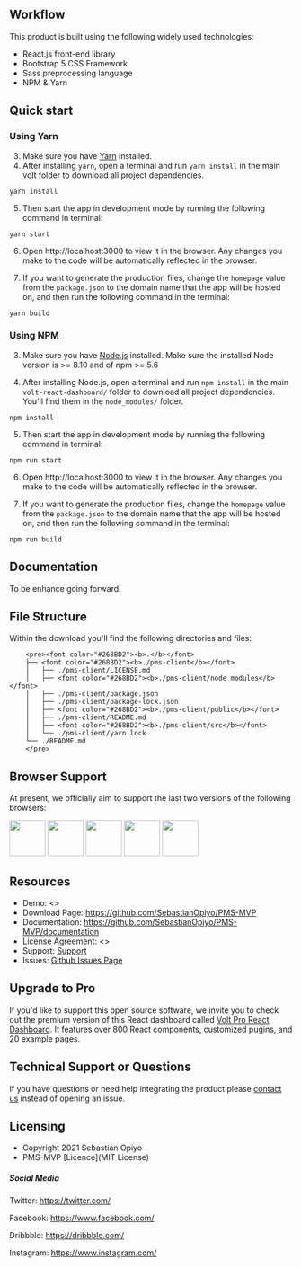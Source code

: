 ## Workflow

This product is built using the following widely used technologies:

- React.js front-end library
- Bootstrap 5 CSS Framework
- Sass preprocessing language
- NPM & Yarn



## Quick start

### Using Yarn

3. Make sure you have [Yarn](https://yarnpkg.com/) installed.
4. After installing `yarn`, open a terminal and run `yarn install` in the main volt folder to download all project dependencies.

```
yarn install
```

5. Then start the app in development mode by running the following command in terminal:

```
yarn start
```

6. Open http://localhost:3000 to view it in the browser. Any changes you make to the code will be automatically reflected in the browser.

7. If you want to generate the production files, change the `homepage` value from the `package.json` to the domain name that the app will be hosted on, and then run the following command in the terminal:

```
yarn build
```

### Using NPM

3. Make sure you have [Node.js](https://nodejs.org/en/) installed. Make sure the installed Node version is >= 8.10 and of npm >= 5.6

4. After installing Node.js, open a terminal and run `npm install` in the main `volt-react-dashboard/` folder to download all project dependencies. You'll find them in the `node_modules/` folder.

```
npm install
```

5. Then start the app in development mode by running the following command in terminal:

```
npm run start
```

6. Open http://localhost:3000 to view it in the browser. Any changes you make to the code will be automatically reflected in the browser.

7. If you want to generate the production files, change the `homepage` value from the `package.json` to the domain name that the app will be hosted on, and then run the following command in the terminal:

```
npm run build
```

## Documentation
To be enhance going forward.
## File Structure

Within the download you'll find the following directories and files:

```
    <pre><font color="#268BD2"><b>.</b></font>
    ├── <font color="#268BD2"><b>./pms-client</b></font>
    │   ├── ./pms-client/LICENSE.md
    │   ├── <font color="#268BD2"><b>./pms-client/node_modules</b></font>
    │   ├── ./pms-client/package.json
    │   ├── ./pms-client/package-lock.json
    │   ├── <font color="#268BD2"><b>./pms-client/public</b></font>
    │   ├── ./pms-client/README.md
    │   ├── <font color="#268BD2"><b>./pms-client/src</b></font>
    │   └── ./pms-client/yarn.lock
    └── ./README.md
    </pre>

```

## Browser Support

At present, we officially aim to support the last two versions of the following browsers:

<img src="https://s3.amazonaws.com/creativetim_bucket/github/browser/chrome.png" width="64" height="64"> <img src="https://s3.amazonaws.com/creativetim_bucket/github/browser/firefox.png" width="64" height="64"> <img src="https://s3.amazonaws.com/creativetim_bucket/github/browser/edge.png" width="64" height="64"> <img src="https://s3.amazonaws.com/creativetim_bucket/github/browser/safari.png" width="64" height="64"> <img src="https://s3.amazonaws.com/creativetim_bucket/github/browser/opera.png" width="64" height="64">

## Resources

- Demo: <>
- Download Page: <https://github.com/SebastianOpiyo/PMS-MVP>
- Documentation: <https://github.com/SebastianOpiyo/PMS-MVP/documentation>
- License Agreement: <>
- Support: [Support](https://github.com/SebastianOpiyo/PMS-MVP)
- Issues: [Github Issues Page](https://github.com/SebastianOpiyo/PMS-MVP/issues)

## Upgrade to Pro

If you'd like to support this open source software, we invite you to check out the premium version of this React dashboard called [Volt Pro React Dashboard](https://themesberg.com/product/dashboard/volt-pro-react). It features over 800 React components, customized pugins, and 20 example pages.



## Technical Support or Questions

If you have questions or need help integrating the product please [contact us]() instead of opening an issue.

## Licensing

- Copyright 2021 Sebastian Opiyo
- PMS-MVP [Licence](MIT License)

##### Social Media

Twitter: <https://twitter.com/>

Facebook: <https://www.facebook.com/>

Dribbble: <https://dribbble.com/>

Instagram: <https://www.instagram.com/>
